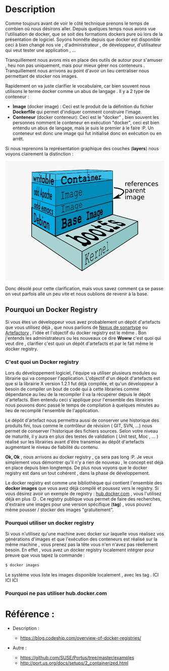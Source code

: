 
# Description

Comme toujours avant de voir le côté technique prenons le temps de combien où nous désirons aller. Depuis quelques temps nous avons vue l'utilisation de docker, que se soit des formations dockers pure où lors de la présentation de logiciel. Soyons honnête depuis que docker est disponible ceci à bien changé nos vie , d'administrateur , de développeur, d'utilisateur qui veut tester une application , ... 

Tranquillement nous avons mis en place des outils de autour pour s'amuser , heu non pas uniquement, mais pour mieux gérer nos conteneurs . Tranquillement nous arrivons au point d'avoir un lieu centraliser nous permettant de stocker nos images. 

Rapidement on va juste clarifier le vocabulaire, car bien souvent nous utilisons le terme docker comme un abus de langage . Il y a 2 type de conteneur :

* **Image** (docker image) : Ceci est le produit de la définition du fichier __Dockerfile__ qui permet d'indiquer comment construire l'image.
* **Conteneur** (docker conteneur): Ceci est le "docker" , bien souvent les personnes nomment le conteneur en exécution "docker", ceci est bien entendu un abus de langage, mais je suis le premier à le faire :P. Un conteneur est donc une image qui fut initialisé donc en exécution ou en arrêt. 

Si nous reprenons la représentation graphique des couches (__layers__) nous voyons clairement la distinction :

![](./imgs/docker-filesystems-multilayer-ORI.png)

Donc désolé pour cette clarification, mais vous savez comment ça se passe on veut parfois allé un peu vite et nous oublions de revenir à la base.

## Pourquoi un Docker Registry

Si vous êtes un développeur vous avez probablement un dépôt d'artefacts que vous utilisez déjà , que nous parlions de [Nexus de sonartype](https://www.sonatype.com/nexus-repository-sonatype) ou [Artefactory](https://www.artefactorylab.com/) , l'idée et l'objectif du docker registry est le même . 
Bon j'entends les administrateurs ou les nouveaux ce dire __Woww__ c'est quoi qui veut dire , clarifier c'est quoi un dépôt d'artefacts et par le fait même le docker registry.

### C'est quoi un Docker registry

Lors du développement logiciel, l'équipe va utiliser plusieurs modules ou librairie qui va composer l'application. L'objectif d'un dépôt d'artefacts est que si la librairie X version 1.2.1 fut déjà compilée, et qu'un développeur à besoin de compiler un bout de code qui à cette librairies comme dépendance au lieu de la recompiler il va la récupérer depuis le dépôt d'artefacts.
Bien entendu ceci s'applique pour l'ensemble des librairies nous pouvons donc passé le temps de compilation à quelques minutes au lieu de recompilé l'ensemble de l'application. 

Le dépôt d'artefact nous permettra aussi de conserver une historique des produits fini, tous comme le contrôleur de révision ( GIT, SVN, ...) nous permet de conserver l'historique des fichiers sources. 
Selon votre niveau de maturité, il y aura en plus des testes de validation ( Unit test, Moc , ... ) réalisé sur les librairies avant d'être transmise au dépôt d'artefacts augmentant le niveau de fiabilité du contenu. 

**Ok, Ok** ,  nous arrivons au docker registry , ça sera pas long :P. Je veux simplement vous démontrer qu'il n'y a rien de nouveau , le concept est déjà en place depuis bien longtemps. De plus nous voyons que le docker registry est dans un tout cohérent , dans la phase de développement. 

Le docker registry est comme une bibliothèque qui contient l'ensemble des **docker images** que vous avez déjà compilé et poussez vers le registry. Si vous désirez avoir un exemple de registry : [hub.docker.com](https://hub.docker.com/) , vous l'utilisez déjà en plus :D . Ce registry publique vous permet de faire des recherches, d'extraire une images pour une version spécifique (__tag__) , vous pouvez même pousser / stocker des images "gratuitement". 

### Pourquoi utiliser un docker registry 

Si vous n'utilisez qu'une machine avec docker sur laquelle vous réalisez vos générations d'images et que l'exécution des conteneurs est réalisé sur la même machine , vous prenez pas la tête vous n'en n'avez pas réellement besoin. En effet , vous avez un docker registry localement intégrer pour preuve que vous tapez la commande :

```bash
$ docker images 
```

Le système vous liste les images disponible localement , avec les tag .  ICI ICI ICI 

### Pourquoi ne pas utiliser hub.docker.com

# Référence :

* Description :
    * https://blog.codeship.com/overview-of-docker-registries/

* Autre :
    * https://github.com/SUSE/Portus/tree/master/examples
    * http://port.us.org/docs/setups/2_containerized.html

